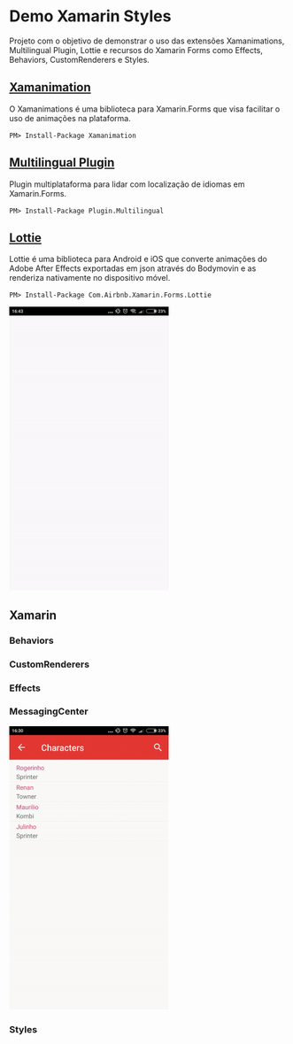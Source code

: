 # Demo Xamarin Styles

Projeto com o objetivo de demonstrar o uso das extensões Xamanimations, Multilingual Plugin, Lottie e recursos do Xamarin Forms como Effects, Behaviors, CustomRenderers e Styles.

## [Xamanimation](https://github.com/jsuarezruiz/Xamanimation)

O Xamanimations é uma biblioteca para Xamarin.Forms que visa facilitar o uso de animações na plataforma.

```
PM> Install-Package Xamanimation
```

## [Multilingual Plugin](https://github.com/CrossGeeks/MultilingualPlugin)

Plugin multiplataforma para lidar com localização de idiomas em Xamarin.Forms.

```
PM> Install-Package Plugin.Multilingual
```

## [Lottie](https://github.com/martijn00/LottieXamarin)

Lottie é uma biblioteca para Android e iOS que converte animações do Adobe After Effects exportadas em json através do Bodymovin e as renderiza nativamente no dispositivo móvel.

```
PM> Install-Package Com.Airbnb.Xamarin.Forms.Lottie
```
<img src="https://github.com/Vitor-Xavier/DemoXamStyles/blob/master/Images/LottiePage.gif" width="288" height="512" />

## Xamarin 

### Behaviors

### CustomRenderers

### Effects

### MessagingCenter

<img src="https://github.com/Vitor-Xavier/DemoXamStyles/blob/master/Images/SearchPopup.gif" width="288" height="512" />

### Styles
